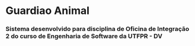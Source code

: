 # Guardiao Animal

### Sistema desenvolvido para  disciplina de Oficina de Integração 2 do curso de Engenharia de Software da UTFPR - DV     
